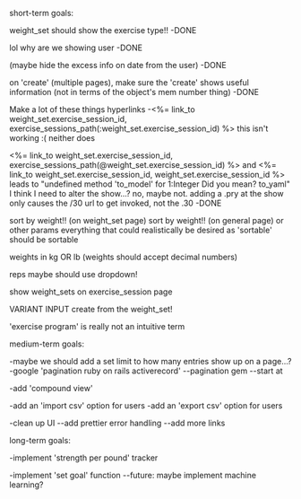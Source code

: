 short-term goals:

weight_set should show the exercise type!!
-DONE

lol why are we showing user
-DONE

(maybe hide the excess info on date from the user)
-DONE

on 'create' (multiple pages), make sure the 'create' shows useful information (not in terms of the object's mem number thing)
-DONE


Make a lot of these things hyperlinks
-<td><%= link_to weight_set.exercise_session_id, exercise_sessions_path(:weight_set.exercise_session_id) %></td>
this isn't working :(
neither does
<td><%= link_to weight_set.exercise_session_id, exercise_sessions_path(@weight_set.exercise_session_id) %></td>
and
<td><%= link_to weight_set.exercise_session_id, weight_set.exercise_session_id %></td>
 leads to "undefined method 'to_model' for 1:Integer Did you mean?  to_yaml"
I think I need to alter the show...? no, maybe not. adding a .pry at the show only causes the /30 url to get invoked, not the .30
-DONE



sort by weight!! (on weight_set page)
sort by weight!! (on general page) or other params
everything that could realistically be desired as 'sortable' should be sortable

weights in kg OR lb (weights should accept decimal numbers)

reps maybe should use dropdown!

show weight_sets on exercise_session page

VARIANT INPUT
create from the weight_set!

'exercise program' is really not an intuitive term


medium-term goals:

-maybe we should add a set limit to how many entries show up on a page...?
-google 'pagination ruby on rails activerecord'
--pagination gem
--start at


-add 'compound view'

-add an 'import csv' option for users
-add an 'export csv' option for users

-clean up UI
--add prettier error handling
--add more links

long-term goals:

-implement 'strength per pound' tracker

-implement 'set goal' function
--future: maybe implement machine learning?
